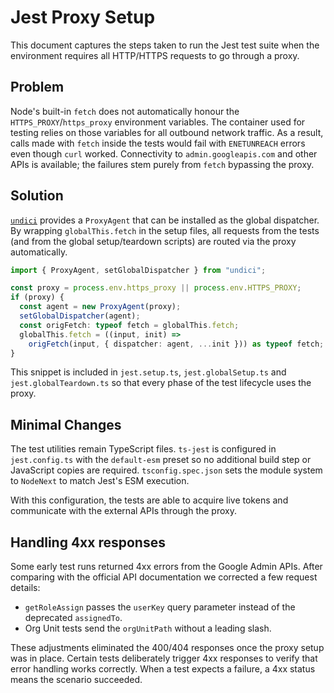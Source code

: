 # Jest Proxy Setup

This document captures the steps taken to run the Jest test suite when the environment requires all
HTTP/HTTPS requests to go through a proxy.

## Problem

Node's built-in `fetch` does not automatically honour the `HTTPS_PROXY`/`https_proxy`
environment variables. The container used for testing relies on those variables for all
outbound network traffic. As a result, calls made with `fetch` inside the tests would fail
with `ENETUNREACH` errors even though `curl` worked. Connectivity to `admin.googleapis.com`
and other APIs is available; the failures stem purely from `fetch` bypassing the proxy.

## Solution

[`undici`](https://github.com/nodejs/undici) provides a `ProxyAgent` that can be
installed as the global dispatcher. By wrapping `globalThis.fetch` in the setup files,
all requests from the tests (and from the global setup/teardown scripts) are routed via
the proxy automatically.

```ts
import { ProxyAgent, setGlobalDispatcher } from "undici";

const proxy = process.env.https_proxy || process.env.HTTPS_PROXY;
if (proxy) {
  const agent = new ProxyAgent(proxy);
  setGlobalDispatcher(agent);
  const origFetch: typeof fetch = globalThis.fetch;
  globalThis.fetch = ((input, init) =>
    origFetch(input, { dispatcher: agent, ...init })) as typeof fetch;
}
```

This snippet is included in `jest.setup.ts`, `jest.globalSetup.ts` and
`jest.globalTeardown.ts` so that every phase of the test lifecycle uses the proxy.

## Minimal Changes

The test utilities remain TypeScript files. `ts-jest` is configured in
`jest.config.ts` with the `default-esm` preset so no additional build step or JavaScript
copies are required. `tsconfig.spec.json` sets the module system to `NodeNext` to match
Jest's ESM execution.

With this configuration, the tests are able to acquire live tokens and communicate with
the external APIs through the proxy.

## Handling 4xx responses

Some early test runs returned 4xx errors from the Google Admin APIs. After comparing with the official API documentation we corrected a few request details:

- `getRoleAssign` passes the `userKey` query parameter instead of the deprecated `assignedTo`.
- Org Unit tests send the `orgUnitPath` without a leading slash.

These adjustments eliminated the 400/404 responses once the proxy setup was in place.
Certain tests deliberately trigger 4xx responses to verify that error handling works correctly. When a test expects a failure, a 4xx status means the scenario succeeded.
